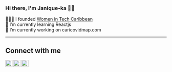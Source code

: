 ### Hi there, I'm Janique-ka 👋🏾

<p align="center">

👩🏾‍💻 I founded [Women in Tech Caribbean](http://womenintechcaribbean.com/)  </br>
🌱 I’m currently learning Reactjs </br> 
🔭 I’m currently working on caricovidmap.com </br>

--- 
## Connect with me 

<a href="https://www.linkedin.com/in/janiquekajohn/">
  <img align="left" alt="Janique-ka on Linkdein" width="22px" src="https://cdn.jsdelivr.net/npm/simple-icons@v3/icons/linkedin.svg" />
</a>
<a href="http://twitter.com/JaniquekaJohn">
  <img align="left" alt="Janique-ka on Twitter" width="22px" src="https://cdn.jsdelivr.net/npm/simple-icons@v3/icons/twitter.svg" />
</a>
<a href="https://instagram.com/janiquekajohn/">
  <img align="left" alt="Janique-ka on Instagram" width="22px" src="https://cdn.jsdelivr.net/npm/simple-icons@v3/icons/instagram.svg" />
</a>
</p>



<!--
**luvi/luvi** is a ✨ _special_ ✨ repository because its `README.md` (this file) appears on your GitHub profile.

Here are some ideas to get you started:

- 🔭 I’m currently working on ...
- 🌱 I’m currently learning ...
- 👯 I’m looking to collaborate on ...
- 🤔 I’m looking for help with ...
- 💬 Ask me about ...
- 📫 How to reach me: ...
- 😄 Pronouns: ...
- ⚡ Fun fact: ...
-->
